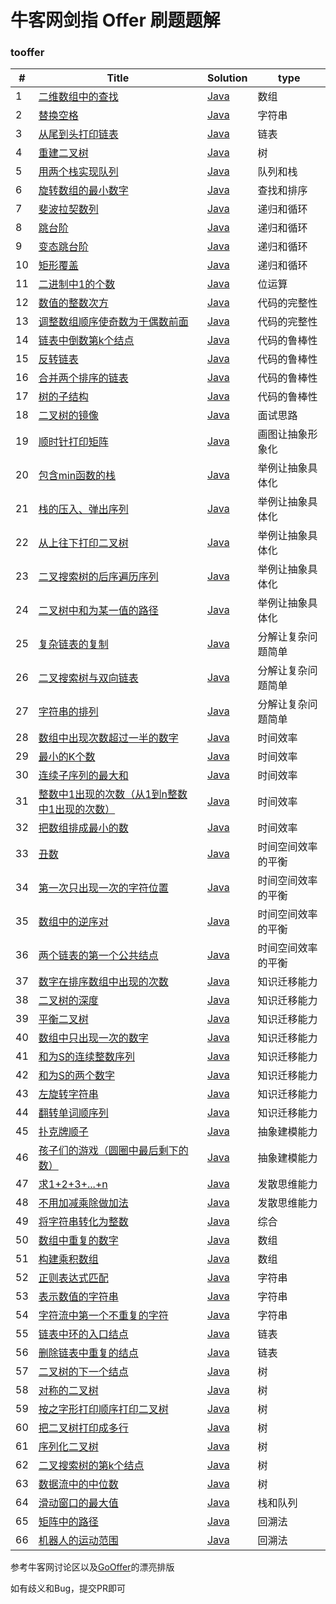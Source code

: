 牛客网剑指 Offer 刷题题解
========

### tooffer 


| # | Title | Solution | type |
|---| ----- | -------- | ---------- |
|1|[二维数组中的查找](https://www.nowcoder.com/practice/abc3fe2ce8e146608e868a70efebf62e?tpId=13&tqId=11154&tPage=1&rp=1&ru=/ta/coding-interviews&qru=/ta/coding-interviews/question-ranking)| [Java](https://github.com/jxnu-liguobin/cs-summary-reflection/tree/master/src/main/java/cn/edu/jxnu/tooffer/T1.java)|数组|
|2|[替换空格](https://www.nowcoder.com/practice/4060ac7e3e404ad1a894ef3e17650423?tpId=13&tqId=11155&tPage=1&rp=1&ru=/ta/coding-interviews&qru=/ta/coding-interviews/question-ranking)| [Java](https://github.com/jxnu-liguobin/cs-summary-reflection/tree/master/src/main/java/cn/edu/jxnu/tooffer/T2.java)|字符串|
|3|[从尾到头打印链表](https://www.nowcoder.com/practice/d0267f7f55b3412ba93bd35cfa8e8035?tpId=13&tqId=11156&rp=1&ru=/ta/coding-interviews&qru=/ta/coding-interviews/question-ranking)| [Java](https://github.com/jxnu-liguobin/cs-summary-reflection/tree/master/src/main/java/cn/edu/jxnu/tooffer/T3.java)|链表|
|4|[重建二叉树](https://www.nowcoder.com/practice/8a19cbe657394eeaac2f6ea9b0f6fcf6?tpId=13&tqId=11157&rp=1&ru=/ta/coding-interviews&qru=/ta/coding-interviews/question-ranking)| [Java](https://github.com/jxnu-liguobin/cs-summary-reflection/tree/master/src/main/java/cn/edu/jxnu/tooffer/T4.java)|树|
|5|[用两个栈实现队列](https://www.nowcoder.com/practice/54275ddae22f475981afa2244dd448c6?tpId=13&tqId=11158&tPage=1&rp=1&ru=/ta/coding-interviews&qru=/ta/coding-interviews/question-ranking)| [Java](https://github.com/jxnu-liguobin/cs-summary-reflection/tree/master/src/main/java/cn/edu/jxnu/tooffer/T5.java)|队列和栈|
|6|[旋转数组的最小数字](https://www.nowcoder.com/practice/9f3231a991af4f55b95579b44b7a01ba?tpId=13&tqId=11159&rp=1&ru=/ta/coding-interviews&qru=/ta/coding-interviews/question-ranking)| [Java](https://github.com/jxnu-liguobin/cs-summary-reflection/tree/master/src/main/java/cn/edu/jxnu/tooffer/T6.java)|查找和排序|
|7|[斐波拉契数列](https://www.nowcoder.com/practice/c6c7742f5ba7442aada113136ddea0c3?tpId=13&tqId=11160&rp=1&ru=/ta/coding-interviews&qru=/ta/coding-interviews/question-ranking)| [Java](https://github.com/jxnu-liguobin/cs-summary-reflection/tree/master/src/main/java/cn/edu/jxnu/tooffer/T7.java)|递归和循环|
|8|[跳台阶](https://www.nowcoder.com/practice/8c82a5b80378478f9484d87d1c5f12a4?tpId=13&tqId=11161&rp=1&ru=/ta/coding-interviews&qru=/ta/coding-interviews/question-ranking)| [Java](https://github.com/jxnu-liguobin/cs-summary-reflection/tree/master/src/main/java/cn/edu/jxnu/tooffer/T8.java)|递归和循环|
|9|[变态跳台阶](https://www.nowcoder.com/practice/22243d016f6b47f2a6928b4313c85387?tpId=13&tqId=11162&rp=1&ru=/ta/coding-interviews&qru=/ta/coding-interviews/question-ranking)| [Java](https://github.com/jxnu-liguobin/cs-summary-reflection/tree/master/src/main/java/cn/edu/jxnu/tooffer/T9.java)|递归和循环|
|10|[矩形覆盖](https://www.nowcoder.com/practice/72a5a919508a4251859fb2cfb987a0e6?tpId=13&tqId=11163&rp=1&ru=/ta/coding-interviews&qru=/ta/coding-interviews/question-ranking)| [Java](https://github.com/jxnu-liguobin/cs-summary-reflection/tree/master/src/main/java/cn/edu/jxnu/tooffer/T10.java)|递归和循环|
|11|[二进制中1的个数](https://www.nowcoder.com/practice/8ee967e43c2c4ec193b040ea7fbb10b8?tpId=13&tqId=11164&rp=1&ru=/ta/coding-interviews&qru=/ta/coding-interviews/question-ranking)| [Java](https://github.com/jxnu-liguobin/cs-summary-reflection/tree/master/src/main/java/cn/edu/jxnu/tooffer/T11.java)|位运算|
|12|[数值的整数次方](https://www.nowcoder.com/practice/1a834e5e3e1a4b7ba251417554e07c00?tpId=13&tqId=11165&rp=1&ru=/ta/coding-interviews&qru=/ta/coding-interviews/question-ranking)| [Java](https://github.com/jxnu-liguobin/cs-summary-reflection/tree/master/src/main/java/cn/edu/jxnu/tooffer/T12.java)|代码的完整性|
|13|[调整数组顺序使奇数为于偶数前面](https://www.nowcoder.com/practice/beb5aa231adc45b2a5dcc5b62c93f593?tpId=13&tqId=11166&rp=1&ru=/ta/coding-interviews&qru=/ta/coding-interviews/question-ranking)| [Java](https://github.com/jxnu-liguobin/cs-summary-reflection/tree/master/src/main/java/cn/edu/jxnu/tooffer/T13.java)|代码的完整性|
|14|[链表中倒数第k个结点](https://www.nowcoder.com/practice/529d3ae5a407492994ad2a246518148a?tpId=13&tqId=11167&rp=1&ru=/ta/coding-interviews&qru=/ta/coding-interviews/question-ranking)| [Java](https://github.com/jxnu-liguobin/cs-summary-reflection/tree/master/src/main/java/cn/edu/jxnu/tooffer/T14.java)|代码的鲁棒性|
|15|[反转链表](https://www.nowcoder.com/practice/75e878df47f24fdc9dc3e400ec6058ca?tpId=13&tqId=11168&rp=1&ru=/ta/coding-interviews&qru=/ta/coding-interviews/question-ranking)| [Java](https://github.com/jxnu-liguobin/cs-summary-reflection/tree/master/src/main/java/cn/edu/jxnu/tooffer/T15.java)|代码的鲁棒性|
|16|[合并两个排序的链表](https://www.nowcoder.com/practice/d8b6b4358f774294a89de2a6ac4d9337?tpId=13&tqId=11169&rp=1&ru=/ta/coding-interviews&qru=/ta/coding-interviews/question-ranking)| [Java](https://github.com/jxnu-liguobin/cs-summary-reflection/tree/master/src/main/java/cn/edu/jxnu/tooffer/T16.java)|代码的鲁棒性|
|17|[树的子结构](https://www.nowcoder.com/practice/6e196c44c7004d15b1610b9afca8bd88?tpId=13&tqId=11170&rp=1&ru=/ta/coding-interviews&qru=/ta/coding-interviews/question-ranking)| [Java](https://github.com/jxnu-liguobin/cs-summary-reflection/tree/master/src/main/java/cn/edu/jxnu/tooffer/T17.java)|代码的鲁棒性|
|18|[二叉树的镜像](https://www.nowcoder.com/practice/564f4c26aa584921bc75623e48ca3011?tpId=13&tqId=11171&rp=1&ru=/ta/coding-interviews&qru=/ta/coding-interviews/question-ranking)| [Java](https://github.com/jxnu-liguobin/cs-summary-reflection/tree/master/src/main/java/cn/edu/jxnu/tooffer/T18.java)|面试思路|
|19|[顺时针打印矩阵](https://www.nowcoder.com/practice/9b4c81a02cd34f76be2659fa0d54342a?tpId=13&tqId=11172&rp=1&ru=/ta/coding-interviews&qru=/ta/coding-interviews/question-ranking)| [Java](https://github.com/jxnu-liguobin/cs-summary-reflection/tree/master/src/main/java/cn/edu/jxnu/tooffer/T19.java)|画图让抽象形象化|
|20|[包含min函数的栈](https://www.nowcoder.com/practice/4c776177d2c04c2494f2555c9fcc1e49?tpId=13&tqId=11173&rp=1&ru=/ta/coding-interviews&qru=/ta/coding-interviews/question-ranking)| [Java](https://github.com/jxnu-liguobin/cs-summary-reflection/tree/master/src/main/java/cn/edu/jxnu/tooffer/T20.java)|举例让抽象具体化|
|21|[栈的压入、弹出序列](https://www.nowcoder.com/practice/d77d11405cc7470d82554cb392585106?tpId=13&tqId=11174&rp=1&ru=/ta/coding-interviews&qru=/ta/coding-interviews/question-ranking)| [Java](https://github.com/jxnu-liguobin/cs-summary-reflection/tree/master/src/main/java/cn/edu/jxnu/tooffer/T21.java)|举例让抽象具体化|
|22|[从上往下打印二叉树](https://www.nowcoder.com/practice/7fe2212963db4790b57431d9ed259701?tpId=13&tqId=11175&rp=1&ru=/ta/coding-interviews&qru=/ta/coding-interviews/question-ranking)| [Java](https://github.com/jxnu-liguobin/cs-summary-reflection/tree/master/src/main/java/cn/edu/jxnu/tooffer/T22.java)|举例让抽象具体化|
|23|[二叉搜索树的后序遍历序列](https://www.nowcoder.com/practice/a861533d45854474ac791d90e447bafd?tpId=13&tqId=11176&rp=1&ru=/ta/coding-interviews&qru=/ta/coding-interviews/question-ranking)| [Java](https://github.com/jxnu-liguobin/cs-summary-reflection/tree/master/src/main/java/cn/edu/jxnu/tooffer/T23.java)|举例让抽象具体化|
|24|[二叉树中和为某一值的路径](https://www.nowcoder.com/practice/b736e784e3e34731af99065031301bca?tpId=13&tqId=11177&rp=1&ru=/ta/coding-interviews&qru=/ta/coding-interviews/question-ranking)| [Java](https://github.com/jxnu-liguobin/cs-summary-reflection/tree/master/src/main/java/cn/edu/jxnu/tooffer/T24.java)|举例让抽象具体化|
|25|[复杂链表的复制](https://www.nowcoder.com/practice/f836b2c43afc4b35ad6adc41ec941dba?tpId=13&tqId=11178&rp=1&ru=/ta/coding-interviews&qru=/ta/coding-interviews/question-ranking)| [Java](https://github.com/jxnu-liguobin/cs-summary-reflection/tree/master/src/main/java/cn/edu/jxnu/tooffer/T25.java)|分解让复杂问题简单|
|26|[二叉搜索树与双向链表](https://www.nowcoder.com/practice/947f6eb80d944a84850b0538bf0ec3a5?tpId=13&tqId=11179&rp=1&ru=/ta/coding-interviews&qru=/ta/coding-interviews/question-ranking)| [Java](https://github.com/jxnu-liguobin/cs-summary-reflection/tree/master/src/main/java/cn/edu/jxnu/tooffer/T26.java)|分解让复杂问题简单|
|27|[字符串的排列](https://www.nowcoder.com/practice/fe6b651b66ae47d7acce78ffdd9a96c7?tpId=13&tqId=11180&rp=1&ru=/ta/coding-interviews&qru=/ta/coding-interviews/question-ranking)| [Java](https://github.com/jxnu-liguobin/cs-summary-reflection/tree/master/src/main/java/cn/edu/jxnu/tooffer/T27.java)|分解让复杂问题简单|
|28|[数组中出现次数超过一半的数字](https://www.nowcoder.com/practice/e8a1b01a2df14cb2b228b30ee6a92163?tpId=13&tqId=11181&rp=1&ru=/ta/coding-interviews&qru=/ta/coding-interviews/question-ranking)| [Java](https://github.com/jxnu-liguobin/cs-summary-reflection/tree/master/src/main/java/cn/edu/jxnu/tooffer/T28.java)|时间效率|
|29|[最小的K个数](https://www.nowcoder.com/practice/6a296eb82cf844ca8539b57c23e6e9bf?tpId=13&tqId=11182&rp=1&ru=/ta/coding-interviews&qru=/ta/coding-interviews/question-ranking)| [Java](https://github.com/jxnu-liguobin/cs-summary-reflection/tree/master/src/main/java/cn/edu/jxnu/tooffer/T29.java)|时间效率|
|30|[连续子序列的最大和](https://www.nowcoder.com/practice/459bd355da1549fa8a49e350bf3df484?tpId=13&tqId=11183&rp=1&ru=/ta/coding-interviews&qru=/ta/coding-interviews/question-ranking)| [Java](https://github.com/jxnu-liguobin/cs-summary-reflection/tree/master/src/main/java/cn/edu/jxnu/tooffer/T30.java)|时间效率|
|31|[整数中1出现的次数（从1到n整数中1出现的次数）](https://www.nowcoder.com/practice/bd7f978302044eee894445e244c7eee6?tpId=13&tqId=11184&rp=1&ru=/ta/coding-interviews&qru=/ta/coding-interviews/question-ranking)| [Java](https://github.com/jxnu-liguobin/cs-summary-reflection/tree/master/src/main/java/cn/edu/jxnu/tooffer/T31.java)|时间效率|
|32|[把数组排成最小的数](https://www.nowcoder.com/practice/8fecd3f8ba334add803bf2a06af1b993?tpId=13&tqId=11185&rp=1&ru=/ta/coding-interviews&qru=/ta/coding-interviews/question-ranking)| [Java](https://github.com/jxnu-liguobin/cs-summary-reflection/tree/master/src/main/java/cn/edu/jxnu/tooffer/T32.java)|时间效率|
|33|[丑数](https://www.nowcoder.com/practice/6aa9e04fc3794f68acf8778237ba065b?tpId=13&tqId=11186&rp=1&ru=/ta/coding-interviews&qru=/ta/coding-interviews/question-ranking)| [Java](https://github.com/jxnu-liguobin/cs-summary-reflection/tree/master/src/main/java/cn/edu/jxnu/tooffer/T33.java)|时间空间效率的平衡|
|34|[第一次只出现一次的字符位置](https://www.nowcoder.com/practice/1c82e8cf713b4bbeb2a5b31cf5b0417c?tpId=13&tqId=11187&rp=1&ru=/ta/coding-interviews&qru=/ta/coding-interviews/question-ranking)| [Java](https://github.com/jxnu-liguobin/cs-summary-reflection/tree/master/src/main/java/cn/edu/jxnu/tooffer/T34.java)|时间空间效率的平衡|
|35|[数组中的逆序对](https://www.nowcoder.com/practice/96bd6684e04a44eb80e6a68efc0ec6c5?tpId=13&tqId=11188&rp=1&ru=/ta/coding-interviews&qru=/ta/coding-interviews/question-ranking)| [Java](https://github.com/jxnu-liguobin/cs-summary-reflection/tree/master/src/main/java/cn/edu/jxnu/tooffer/T35.java)|时间空间效率的平衡|
|36|[两个链表的第一个公共结点](https://www.nowcoder.com/practice/6ab1d9a29e88450685099d45c9e31e46?tpId=13&tqId=11189&rp=1&ru=/ta/coding-interviews&qru=/ta/coding-interviews/question-ranking)| [Java](https://github.com/jxnu-liguobin/cs-summary-reflection/tree/master/src/main/java/cn/edu/jxnu/tooffer/T36.java)|时间空间效率的平衡|
|37|[数字在排序数组中出现的次数](https://www.nowcoder.com/practice/70610bf967994b22bb1c26f9ae901fa2?tpId=13&tqId=11190&rp=1&ru=/ta/coding-interviews&qru=/ta/coding-interviews/question-ranking)| [Java](https://github.com/jxnu-liguobin/cs-summary-reflection/tree/master/src/main/java/cn/edu/jxnu/tooffer/T37.java)|知识迁移能力|
|38|[二叉树的深度](https://www.nowcoder.com/practice/435fb86331474282a3499955f0a41e8b?tpId=13&tqId=11191&rp=1&ru=/ta/coding-interviews&qru=/ta/coding-interviews/question-ranking)| [Java](https://github.com/jxnu-liguobin/cs-summary-reflection/tree/master/src/main/java/cn/edu/jxnu/tooffer/T38.java)|知识迁移能力|
|39|[平衡二叉树](https://www.nowcoder.com/practice/8b3b95850edb4115918ecebdf1b4d222?tpId=13&tqId=11192&rp=1&ru=/ta/coding-interviews&qru=/ta/coding-interviews/question-ranking)| [Java](https://github.com/jxnu-liguobin/cs-summary-reflection/tree/master/src/main/java/cn/edu/jxnu/tooffer/T39.java)|知识迁移能力|
|40|[数组中只出现一次的数字](https://www.nowcoder.com/practice/e02fdb54d7524710a7d664d082bb7811?tpId=13&tqId=11193&rp=1&ru=/ta/coding-interviews&qru=/ta/coding-interviews/question-ranking)| [Java](https://github.com/jxnu-liguobin/cs-summary-reflection/tree/master/src/main/java/cn/edu/jxnu/tooffer/T40.java)|知识迁移能力|
|41|[和为S的连续整数序列](https://www.nowcoder.com/practice/c451a3fd84b64cb19485dad758a55ebe?tpId=13&tqId=11194&rp=1&ru=/ta/coding-interviews&qru=/ta/coding-interviews/question-ranking)| [Java](https://github.com/jxnu-liguobin/cs-summary-reflection/tree/master/src/main/java/cn/edu/jxnu/tooffer/T41.java)|知识迁移能力|
|42|[和为S的两个数字](https://www.nowcoder.com/practice/390da4f7a00f44bea7c2f3d19491311b?tpId=13&tqId=11195&rp=1&ru=/ta/coding-interviews&qru=/ta/coding-interviews/question-ranking)| [Java](https://github.com/jxnu-liguobin/cs-summary-reflection/tree/master/src/main/java/cn/edu/jxnu/tooffer/T42.java)|知识迁移能力|
|43|[左旋转字符串](https://www.nowcoder.com/practice/12d959b108cb42b1ab72cef4d36af5ec?tpId=13&tqId=11196&rp=1&ru=/ta/coding-interviews&qru=/ta/coding-interviews/question-ranking)| [Java](https://github.com/jxnu-liguobin/cs-summary-reflection/tree/master/src/main/java/cn/edu/jxnu/tooffer/T43.java)|知识迁移能力|
|44|[翻转单词顺序列](https://www.nowcoder.com/practice/3194a4f4cf814f63919d0790578d51f3?tpId=13&tqId=11197&rp=1&ru=/ta/coding-interviews&qru=/ta/coding-interviews/question-ranking)| [Java](https://github.com/jxnu-liguobin/cs-summary-reflection/tree/master/src/main/java/cn/edu/jxnu/tooffer/T44.java)|知识迁移能力|
|45|[扑克牌顺子](https://www.nowcoder.com/practice/762836f4d43d43ca9deb273b3de8e1f4?tpId=13&tqId=11198&rp=1&ru=/ta/coding-interviews&qru=/ta/coding-interviews/question-ranking)| [Java](https://github.com/jxnu-liguobin/cs-summary-reflection/tree/master/src/main/java/cn/edu/jxnu/tooffer/T45.java)|抽象建模能力|
|46|[孩子们的游戏（圆圈中最后剩下的数）](https://www.nowcoder.com/practice/f78a359491e64a50bce2d89cff857eb6?tpId=13&tqId=11199&rp=1&ru=/ta/coding-interviews&qru=/ta/coding-interviews/question-ranking)| [Java](https://github.com/jxnu-liguobin/cs-summary-reflection/tree/master/src/main/java/cn/edu/jxnu/tooffer/T46.java)|抽象建模能力|
|47|[求1+2+3+...+n](https://www.nowcoder.com/practice/7a0da8fc483247ff8800059e12d7caf1?tpId=13&tqId=11200&rp=1&ru=/ta/coding-interviews&qru=/ta/coding-interviews/question-ranking)| [Java](https://github.com/jxnu-liguobin/cs-summary-reflection/tree/master/src/main/java/cn/edu/jxnu/tooffer/T47.java)|发散思维能力|
|48|[不用加减乘除做加法](https://www.nowcoder.com/practice/59ac416b4b944300b617d4f7f111b215?tpId=13&tqId=11201&rp=1&ru=/ta/coding-interviews&qru=/ta/coding-interviews/question-ranking)| [Java](https://github.com/jxnu-liguobin/cs-summary-reflection/tree/master/src/main/java/cn/edu/jxnu/tooffer/T48.java)|发散思维能力|
|49|[将字符串转化为整数](https://www.nowcoder.com/practice/1277c681251b4372bdef344468e4f26e?tpId=13&tqId=11202&rp=1&ru=/ta/coding-interviews&qru=/ta/coding-interviews/question-ranking)| [Java](https://github.com/jxnu-liguobin/cs-summary-reflection/tree/master/src/main/java/cn/edu/jxnu/tooffer/T49.java)|综合|
|50|[数组中重复的数字](https://www.nowcoder.com/practice/623a5ac0ea5b4e5f95552655361ae0a8?tpId=13&tqId=11203&rp=1&ru=/ta/coding-interviews&qru=/ta/coding-interviews/question-ranking)| [Java](https://github.com/jxnu-liguobin/cs-summary-reflection/tree/master/src/main/java/cn/edu/jxnu/tooffer/T50.java)|数组|
|51|[构建乘积数组](https://www.nowcoder.com/practice/94a4d381a68b47b7a8bed86f2975db46?tpId=13&tqId=11204&rp=1&ru=/ta/coding-interviews&qru=/ta/coding-interviews/question-ranking)| [Java](https://github.com/jxnu-liguobin/cs-summary-reflection/tree/master/src/main/java/cn/edu/jxnu/tooffer/T51.java)|数组|
|52|[正则表达式匹配](https://www.nowcoder.com/practice/45327ae22b7b413ea21df13ee7d6429c?tpId=13&tqId=11205&rp=1&ru=/ta/coding-interviews&qru=/ta/coding-interviews/question-ranking)| [Java](https://github.com/jxnu-liguobin/cs-summary-reflection/tree/master/src/main/java/cn/edu/jxnu/tooffer/T52.java)|字符串|
|53|[表示数值的字符串](https://www.nowcoder.com/practice/6f8c901d091949a5837e24bb82a731f2?tpId=13&tqId=11206&rp=1&ru=/ta/coding-interviews&qru=/ta/coding-interviews/question-ranking)| [Java](https://github.com/jxnu-liguobin/cs-summary-reflection/tree/master/src/main/java/cn/edu/jxnu/tooffer/T53.java)|字符串|
|54|[字符流中第一个不重复的字符](https://www.nowcoder.com/practice/00de97733b8e4f97a3fb5c680ee10720?tpId=13&tqId=11207&rp=1&ru=/ta/coding-interviews&qru=/ta/coding-interviews/question-ranking)| [Java](https://github.com/jxnu-liguobin/cs-summary-reflection/tree/master/src/main/java/cn/edu/jxnu/tooffer/T54.java)|字符串|
|55|[链表中环的入口结点](https://www.nowcoder.com/practice/253d2c59ec3e4bc68da16833f79a38e4?tpId=13&tqId=11208&rp=1&ru=/ta/coding-interviews&qru=/ta/coding-interviews/question-ranking)| [Java](https://github.com/jxnu-liguobin/cs-summary-reflection/tree/master/src/main/java/cn/edu/jxnu/tooffer/T55.java)|链表|
|56|[删除链表中重复的结点](https://www.nowcoder.com/practice/fc533c45b73a41b0b44ccba763f866ef?tpId=13&tqId=11209&rp=1&ru=/ta/coding-interviews&qru=/ta/coding-interviews/question-ranking)| [Java](https://github.com/jxnu-liguobin/cs-summary-reflection/tree/master/src/main/java/cn/edu/jxnu/tooffer/T56.java)|链表|
|57|[二叉树的下一个结点](https://www.nowcoder.com/practice/9023a0c988684a53960365b889ceaf5e?tpId=13&tqId=11210&rp=1&ru=/ta/coding-interviews&qru=/ta/coding-interviews/question-ranking)| [Java](https://github.com/jxnu-liguobin/cs-summary-reflection/tree/master/src/main/java/cn/edu/jxnu/tooffer/T57.java)|树|
|58|[对称的二叉树](https://www.nowcoder.com/practice/ff05d44dfdb04e1d83bdbdab320efbcb?tpId=13&tqId=11211&rp=1&ru=/ta/coding-interviews&qru=/ta/coding-interviews/question-ranking)| [Java](https://github.com/jxnu-liguobin/cs-summary-reflection/tree/master/src/main/java/cn/edu/jxnu/tooffer/T58.java)|树|
|59|[按之字形打印顺序打印二叉树](https://www.nowcoder.com/practice/91b69814117f4e8097390d107d2efbe0?tpId=13&tqId=11212&rp=1&ru=/ta/coding-interviews&qru=/ta/coding-interviews/question-ranking)| [Java](https://github.com/jxnu-liguobin/cs-summary-reflection/tree/master/src/main/java/cn/edu/jxnu/tooffer/T59.java)|树|
|60|[把二叉树打印成多行](https://www.nowcoder.com/practice/445c44d982d04483b04a54f298796288?tpId=13&tqId=11213&rp=1&ru=/ta/coding-interviews&qru=/ta/coding-interviews/question-ranking)| [Java](https://github.com/jxnu-liguobin/cs-summary-reflection/tree/master/src/main/java/cn/edu/jxnu/tooffer/T60.java)|树|
|61|[序列化二叉树](https://www.nowcoder.com/practice/cf7e25aa97c04cc1a68c8f040e71fb84?tpId=13&tqId=11214&rp=1&ru=/ta/coding-interviews&qru=/ta/coding-interviews/question-ranking)| [Java](https://github.com/jxnu-liguobin/cs-summary-reflection/tree/master/src/main/java/cn/edu/jxnu/tooffer/T61.java)|树|
|62|[二叉搜索树的第k个结点](https://www.nowcoder.com/practice/ef068f602dde4d28aab2b210e859150a?tpId=13&tqId=11215&rp=1&ru=/ta/coding-interviews&qru=/ta/coding-interviews/question-ranking)| [Java](https://github.com/jxnu-liguobin/cs-summary-reflection/tree/master/src/main/java/cn/edu/jxnu/tooffer/T62.java)|树|
|63|[数据流中的中位数](https://www.nowcoder.com/practice/9be0172896bd43948f8a32fb954e1be1?tpId=13&tqId=11216&rp=1&ru=/ta/coding-interviews&qru=/ta/coding-interviews/question-ranking)| [Java](https://github.com/jxnu-liguobin/cs-summary-reflection/tree/master/src/main/java/cn/edu/jxnu/tooffer/T63.java)|树|
|64|[滑动窗口的最大值](https://www.nowcoder.com/practice/1624bc35a45c42c0bc17d17fa0cba788?tpId=13&tqId=11217&rp=1&ru=/ta/coding-interviews&qru=/ta/coding-interviews/question-ranking)| [Java](https://github.com/jxnu-liguobin/cs-summary-reflection/tree/master/src/main/java/cn/edu/jxnu/tooffer/T64.java)|栈和队列|
|65|[矩阵中的路径](https://www.nowcoder.com/practice/c61c6999eecb4b8f88a98f66b273a3cc?tpId=13&tqId=11218&rp=1&ru=/ta/coding-interviews&qru=/ta/coding-interviews/question-ranking)| [Java](https://github.com/jxnu-liguobin/cs-summary-reflection/tree/master/src/main/java/cn/edu/jxnu/tooffer/T65.java)|回溯法|
|66|[机器人的运动范围](https://www.nowcoder.com/practice/6e5207314b5241fb83f2329e89fdecc8?tpId=13&tqId=11219&rp=1&ru=/ta/coding-interviews&qru=/ta/coding-interviews/question-ranking)| [Java](https://github.com/jxnu-liguobin/cs-summary-reflection/tree/master/src/main/java/cn/edu/jxnu/tooffer/T66.java)|回溯法|

参考牛客网讨论区以及[GoOffer](https://github.com/liuenci/GoOffer)的漂亮排版


如有歧义和Bug，提交PR即可